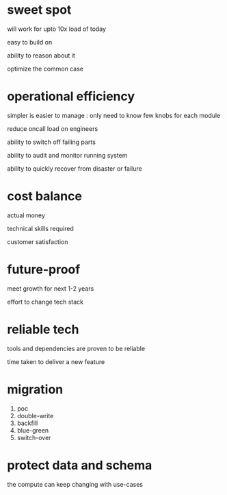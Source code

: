 
# sweet spot

will work for upto 10x load of today

easy to build on

ability to reason about it 

optimize the common case 

# operational efficiency 

simpler is easier to manage : only need to know few knobs for each module

reduce oncall load on engineers

ability to switch off failing parts

ability to audit and monitor running system

ability to quickly recover from disaster or failure

# cost balance

actual money

technical skills required

customer satisfaction


# future-proof

meet growth for next 1-2 years

effort to change tech stack 

# reliable tech

tools and dependencies are proven to be reliable

time taken to deliver a new feature

# migration 

1. poc
1. double-write
1. backfill
1. blue-green
1. switch-over 

# protect data and schema 

the compute can keep changing with use-cases
